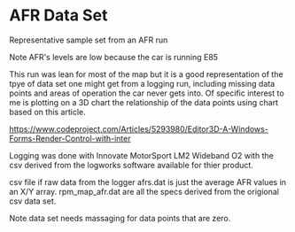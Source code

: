 # AFR Data Set

Representative sample set from an AFR run

Note AFR's levels are low because the car is running E85

This run was lean for most of the map but it is a good representation of the tpye of
data set one might get from a logging run, including missing data points and areas of
operation the car never gets into. Of specific interest to me is plotting on a 3D chart
the relationship of the data points using chart based on this article.

https://www.codeproject.com/Articles/5293980/Editor3D-A-Windows-Forms-Render-Control-with-inter

Logging was done with Innovate MotorSport LM2 Wideband O2 with the csv derived from the logworks software 
available for thier product.

csv file if raw data from the logger
afrs.dat is just the average AFR values in an X/Y array.
rpm_map_afr.dat are all the specs derived from the origional csv data set.

Note data set needs massaging for data points that are zero. 

